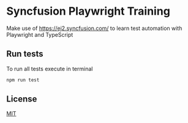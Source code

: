 # Syncfusion Playwright Training

Make use of https://ej2.syncfusion.com/ to learn test automation with Playwright and TypeScript

## Run tests

To run all tests execute in terminal

```bash
npm run test
```

## License

[MIT](https://choosealicense.com/licenses/mit/)
